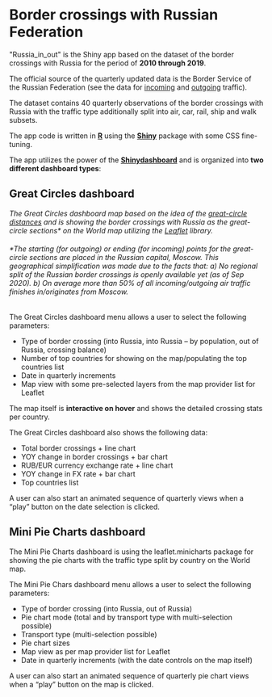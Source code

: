 # Border crossings with Russian Federation 
"Russia_in_out" is the Shiny app based on the dataset of the border crossings with Russia for the period of **2010 through 2019**.

The official source of the quarterly updated data is the Border Service of the Russian Federation (see the data for [incoming](https://fedstat.ru/indicator/38479) and [outgoing](https://fedstat.ru/indicator/38479) traffic).

The dataset contains 40 quarterly observations of the border crossings with Russia with the traffic type additionally split into air, car, rail, ship and walk subsets.

The app code is written in **[R](https://www.r-project.org/about.html)** using the **[Shiny](https://shiny.rstudio.com/)** package with some CSS fine-tuning.

The app utilizes the power of the **[Shinydashboard](http://rstudio.github.io/shinydashboard/index.html)** and is organized into **two different dashboard types**:

## **Great Circles dashboard**

_The Great Circles dashboard map based on the idea of the [great-circle distances](https://en.wikipedia.org/wiki/Great-circle_distance) and is showing the border crossings with Russia as the great-circle sections* on the World map utilizing the [Leaflet](https://leafletjs.com/) library._

###### _*The starting (for outgoing) or ending (for incoming) points for the great-circle sections are placed in the Russian capital, Moscow. This geographical simplification was made due to the facts that: a) No regional split of the Russian border crossings is openly available yet (as of Sep 2020). b) On average more than 50% of all incoming/outgoing air traffic finishes in/originates from Moscow._

The Great Circles dashboard menu allows a user to select the following parameters:

* Type of border crossing (into Russia, into Russia – by population, out of Russia, crossing balance)
* Number of top countries for showing on the map/populating the top countries list
* Date in quarterly increments
* Map view with some pre-selected layers from the map provider list for Leaflet

The map itself is **interactive on hover** and shows the detailed crossing stats per country.

The Great Circles dashboard also shows the following data:

* Total border crossings + line chart
* YOY change in border crossings + bar chart
* RUB/EUR currency exchange rate + line chart
* YOY change in FX rate + bar chart
* Top countries list

A user can also start an animated sequence of quarterly views when a “play” button on the date selection is clicked.

## Mini Pie Charts dashboard

The Mini Pie Charts dashboard is using the leaflet.minicharts package for showing the pie charts with the traffic type split by country on the World map.

The Mini Pie Chars dashboard menu allows a user to select the following parameters:

* Type of border crossing (into Russia, out of Russia)
* Pie chart mode (total and by transport type with multi-selection possible)
* Transport type (multi-selection possible)
* Pie chart sizes
* Map view as per map provider list for Leaflet
* Date in quarterly increments (with the date controls on the map itself)

A user can also start an animated sequence of quarterly pie chart views when a “play” button on the map is clicked.
